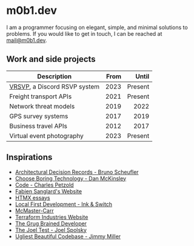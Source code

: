 # m0b1.dev

I am a programmer focusing on elegant, simple, and minimal solutions to problems.
If you would like to get in touch, I can be reached at [mail@m0b1.dev](mailto:mail@m0b1.dev).

## Work and side projects

| Description                                                      | From |   Until |
|------------------------------------------------------------------|-----:|--------:|
| [VRSVP](https://github.com/m0b1d3v/vrsvp), a Discord RSVP system | 2023 | Present |
| Freight transport APIs                                           | 2021 | Present |
| Network threat models                                            | 2019 |    2022 |
| GPS survey systems                                               | 2017 |    2019 |
| Business travel APIs                                             | 2012 |    2017 |
| Virtual event photography                                       | 2023 | Present |

## Inspirations

- [Architectural Decision Records - Bruno Scheufler](https://brunoscheufler.com/blog/2020-07-04-documenting-design-decisions-using-rfcs-and-adrs)
- [Choose Boring Technology - Dan McKinsley](https://boringtechnology.club/)
- [Code - Charles Petzold](https://www.goodreads.com/en/book/show/44882)
- [Fabien Sanglard's Website](https://fabiensanglard.net/)
- [HTMX essays](https://htmx.org/essays)
- [Local First Development - Ink & Switch](https://www.inkandswitch.com/local-first/)
- [McMaster-Carr](https://www.mcmaster.com/)
- [Terraform Industries Website](https://terraformindustries.com/)
- [The Grug Brained Developer](https://grugbrain.dev/)
- [The Joel Test - Joel Spolsky](https://www.joelonsoftware.com/2000/08/09/the-joel-test-12-steps-to-better-code/)
- [Ugliest Beautiful Codebase - Jimmy Miller](https://jimmyhmiller.github.io/ugliest-beautiful-codebase)
